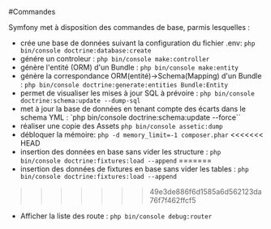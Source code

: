 #Commandes

Symfony met à disposition des commandes de base, parmis lesquelles :

- crée une base de données suivant la configuration du fichier .env: `php bin/console doctrine:database:create`
- génére un controleur : `php bin/console make:controller`
- génère l'entité (ORM) d'un Bundle : `php bin/console make:entity`
- génère la correspondance ORM(entité)->Schema(Mapping) d'un Bundle : `php bin/console doctrine:generate:entities Bundle:Entity`
- permet de visualiser les mises à jour SQL à prévoire : `php bin/console doctrine:schema:update --dump-sql`
- met à jour la base de données en tenant compte des écarts dans le schema YML : `php bin/console doctrine:schema:update --force``
- réaliser une copie des Assets `php bin/console assetic:dump`
- débloquer la mémoire: `php -d memory_limit=-1 composer.phar`
<<<<<<< HEAD
- insertion des données en base sans vider les structure : `php bin/console doctrine:fixtures:load --append`
=======
- insertion des données de fixtures en base sans vider les tables : `php bin/console doctrine:fixtures:load --append`
>>>>>>> 49e3de886f6d1585a6d562123da76f7f462ffcf5
- Afficher la liste des route : `php bin/console debug:router`